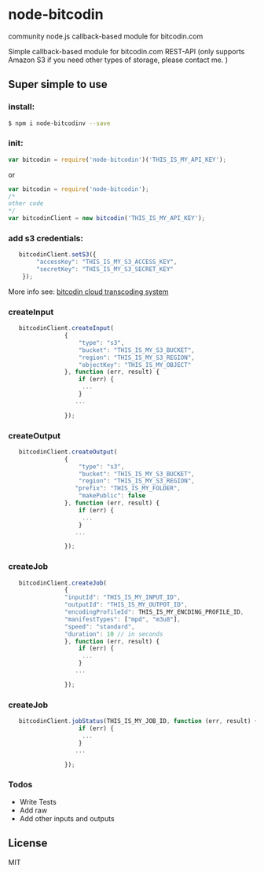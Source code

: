# node-bitcodin
 community node.js callback-based module for bitcodin.com

Simple callback-based module for bitcodin.com REST-API
(only supports Amazon S3 if you need other types of storage, please contact me. )

## Super simple to use
### install:
```sh
$ npm i node-bitcodinv --save
```
### init:

```javascript
var bitcodin = require('node-bitcodin')('THIS_IS_MY_API_KEY');
```
or
```javascript
var bitcodin = require('node-bitcodin');
/*
other code
*/
var bitcodinClient = new bitcodin('THIS_IS_MY_API_KEY');

```
### add s3 credentials: 

```javascript
   bitcodinClient.setS3({
        "accessKey": "THIS_IS_MY_S3_ACCESS_KEY",
        "secretKey": "THIS_IS_MY_S3_SECRET_KEY"
    });
```

More info see:   [bitcodin cloud transcoding system](http://www.bitcodin.com)


### createInput
```javascript
   bitcodinClient.createInput(
                {
                    "type": "s3",
                    "bucket": "THIS_IS_MY_S3_BUCKET",
                    "region": "THIS_IS_MY_S3_REGION",
                    "objectKey": "THIS_IS_MY_OBJECT"
                }, function (err, result) {
                    if (err) {
                     ...
                    }
                   ...

                });
```
### createOutput
```javascript
   bitcodinClient.createOutput(
                {
                    "type": "s3",
                    "bucket": "THIS_IS_MY_S3_BUCKET",
                    "region": "THIS_IS_MY_S3_REGION",
                   "prefix": "THIS_IS_MY_FOLDER",
                    "makePublic": false
                }, function (err, result) {
                    if (err) {
                     ...
                    }
                   ...

                });
```
### createJob
```javascript
   bitcodinClient.createJob(
                {
                "inputId": "THIS_IS_MY_INPUT_ID",
                "outputId": "THIS_IS_MY_OUTPOT_ID",
                "encodingProfileId": THIS_IS_MY_ENCDING_PROFILE_ID,
                "manifestTypes": ["mpd", "m3u8"],
                "speed": "standard",
                "duration": 10 // in seconds
                }, function (err, result) {
                    if (err) {
                     ...
                    }
                   ...

                });
```
### createJob
```javascript
   bitcodinClient.jobStatus(THIS_IS_MY_JOB_ID, function (err, result) {
                    if (err) {
                     ...
                    }
                   ...

                });
```


### Todos

 - Write Tests
 - Add raw
 - Add other inputs and outputs

License
----

MIT




